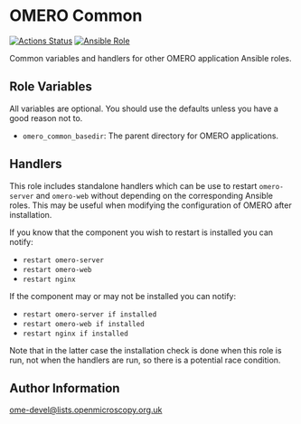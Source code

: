 OMERO Common
============

[![Actions Status](https://github.com/ome/ansible-role-omero-common/workflows/Molecule/badge.svg)](https://github.com/ome/ansible-role-omero-common/actions)
[![Ansible Role](https://img.shields.io/badge/ansible--galaxy-omero_common-blue.svg)](https://galaxy.ansible.com/ui/standalone/roles/ome/omero_common/)

Common variables and handlers for other OMERO application Ansible roles.


Role Variables
--------------

All variables are optional.
You should use the defaults unless you have a good reason not to.
- `omero_common_basedir`: The parent directory for OMERO applications.


Handlers
--------

This role includes standalone handlers which can be use to restart `omero-server` and `omero-web` without depending on the corresponding Ansible roles.
This may be useful when modifying the configuration of OMERO after installation.

If you know that the component you wish to restart is installed you can notify:
- `restart omero-server`
- `restart omero-web`
- `restart nginx`

If the component may or may not be installed you can notify:
- `restart omero-server if installed`
- `restart omero-web if installed`
- `restart nginx if installed`

Note that in the latter case the installation check is done when this role is run, not when the handlers are run, so there is a potential race condition.


Author Information
------------------

ome-devel@lists.openmicroscopy.org.uk
